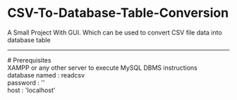 # CSV-To-Database-Table-Conversion
A Small Project With GUI. Which can be used to convert CSV file data into database table
<hr>
# Prerequisites
<br>
XAMPP or any other server to execute MySQL DBMS instructions
<br>
database named : readcsv
<br>
password : ''
<br>
host : 'localhost'
